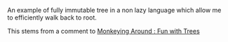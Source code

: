 An example of fully immutable tree in a non lazy language which allow me to efficiently walk back to root.


This stems from a comment to [Monkeying Around : Fun with Trees](https://johnazariah.github.io//blog/2017/12-23-fun-with-trees/index.html)